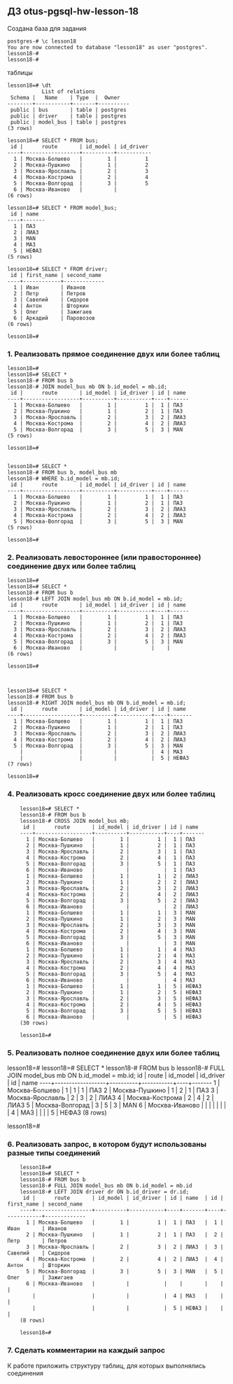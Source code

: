 ## ДЗ otus-pgsql-hw-lesson-18


Создана база для задания

    postgres-# \c lesson18
    You are now connected to database "lesson18" as user "postgres".
    lesson18-#
    lesson18-#

таблицы

    lesson18=# \dt
               List of relations
     Schema |   Name    | Type  |  Owner
    --------+-----------+-------+----------
     public | bus       | table | postgres
     public | driver    | table | postgres
     public | model_bus | table | postgres
    (3 rows)

    lesson18=# SELECT * FROM bus;
     id |      route       | id_model | id_driver
    ----+------------------+----------+-----------
      1 | Москва-Болшево   |        1 |         1
      2 | Москва-Пушкино   |        1 |         2
      3 | Москва-Ярославль |        2 |         3
      4 | Москва-Кострома  |        2 |         4
      5 | Москва-Волгорад  |        3 |         5
      6 | Москва-Иваново   |          |
    (6 rows)
    
    lesson18=# SELECT * FROM model_bus;
     id | name
    ----+-------
      1 | ПАЗ
      2 | ЛИАЗ
      3 | MAN
      4 | МАЗ
      5 | НЕФАЗ
    (5 rows)

    lesson18=# SELECT * FROM driver;
     id | first_name | second_name
    ----+------------+-------------
      1 | Иван       | Иванов
      2 | Петр       | Петров
      3 | Савелий    | Сидоров
      4 | Антон      | Шторкин
      5 | Олег       | Зажигаев
      6 | Аркадий    | Паровозов
    (6 rows)
    
    lesson18=#




### 1. Реализовать прямое соединение двух или более таблиц

    lesson18=#
    lesson18=# SELECT *
    lesson18-# FROM bus b
    lesson18-# JOIN model_bus mb ON b.id_model = mb.id;
     id |      route       | id_model | id_driver | id | name
    ----+------------------+----------+-----------+----+------
      1 | Москва-Болшево   |        1 |         1 |  1 | ПАЗ
      2 | Москва-Пушкино   |        1 |         2 |  1 | ПАЗ
      3 | Москва-Ярославль |        2 |         3 |  2 | ЛИАЗ
      4 | Москва-Кострома  |        2 |         4 |  2 | ЛИАЗ
      5 | Москва-Волгорад  |        3 |         5 |  3 | MAN
    (5 rows)
    
    lesson18=#


    lesson18=# SELECT *
    lesson18-# FROM bus b, model_bus mb
    lesson18-# WHERE b.id_model = mb.id;
     id |      route       | id_model | id_driver | id | name
    ----+------------------+----------+-----------+----+------
      1 | Москва-Болшево   |        1 |         1 |  1 | ПАЗ
      2 | Москва-Пушкино   |        1 |         2 |  1 | ПАЗ
      3 | Москва-Ярославль |        2 |         3 |  2 | ЛИАЗ
      4 | Москва-Кострома  |        2 |         4 |  2 | ЛИАЗ
      5 | Москва-Волгорад  |        3 |         5 |  3 | MAN
    (5 rows)
    
    lesson18=#




### 2. Реализовать левостороннее (или правостороннее) соединение двух или более таблиц

    lesson18=#
    lesson18=# SELECT *
    lesson18-# FROM bus b
    lesson18-# LEFT JOIN model_bus mb ON b.id_model = mb.id;
     id |      route       | id_model | id_driver | id | name
    ----+------------------+----------+-----------+----+------
      1 | Москва-Болшево   |        1 |         1 |  1 | ПАЗ
      2 | Москва-Пушкино   |        1 |         2 |  1 | ПАЗ
      3 | Москва-Ярославль |        2 |         3 |  2 | ЛИАЗ
      4 | Москва-Кострома  |        2 |         4 |  2 | ЛИАЗ
      5 | Москва-Волгорад  |        3 |         5 |  3 | MAN
      6 | Москва-Иваново   |          |           |    |
    (6 rows)
    
    lesson18=#



    lesson18=# SELECT *
    lesson18-# FROM bus b
    lesson18-# RIGHT JOIN model_bus mb ON b.id_model = mb.id;
     id |      route       | id_model | id_driver | id | name
    ----+------------------+----------+-----------+----+-------
      1 | Москва-Болшево   |        1 |         1 |  1 | ПАЗ
      2 | Москва-Пушкино   |        1 |         2 |  1 | ПАЗ
      3 | Москва-Ярославль |        2 |         3 |  2 | ЛИАЗ
      4 | Москва-Кострома  |        2 |         4 |  2 | ЛИАЗ
      5 | Москва-Волгорад  |        3 |         5 |  3 | MAN
        |                  |          |           |  4 | МАЗ
        |                  |          |           |  5 | НЕФАЗ
    (7 rows)
    
    lesson18=#



### 4. Реализовать кросс соединение двух или более таблиц

        lesson18=# SELECT *
        lesson18-# FROM bus b
        lesson18-# CROSS JOIN model_bus mb;
         id |      route       | id_model | id_driver | id | name
        ----+------------------+----------+-----------+----+-------
          1 | Москва-Болшево   |        1 |         1 |  1 | ПАЗ
          2 | Москва-Пушкино   |        1 |         2 |  1 | ПАЗ
          3 | Москва-Ярославль |        2 |         3 |  1 | ПАЗ
          4 | Москва-Кострома  |        2 |         4 |  1 | ПАЗ
          5 | Москва-Волгорад  |        3 |         5 |  1 | ПАЗ
          6 | Москва-Иваново   |          |           |  1 | ПАЗ
          1 | Москва-Болшево   |        1 |         1 |  2 | ЛИАЗ
          2 | Москва-Пушкино   |        1 |         2 |  2 | ЛИАЗ
          3 | Москва-Ярославль |        2 |         3 |  2 | ЛИАЗ
          4 | Москва-Кострома  |        2 |         4 |  2 | ЛИАЗ
          5 | Москва-Волгорад  |        3 |         5 |  2 | ЛИАЗ
          6 | Москва-Иваново   |          |           |  2 | ЛИАЗ
          1 | Москва-Болшево   |        1 |         1 |  3 | MAN
          2 | Москва-Пушкино   |        1 |         2 |  3 | MAN
          3 | Москва-Ярославль |        2 |         3 |  3 | MAN
          4 | Москва-Кострома  |        2 |         4 |  3 | MAN
          5 | Москва-Волгорад  |        3 |         5 |  3 | MAN
          6 | Москва-Иваново   |          |           |  3 | MAN
          1 | Москва-Болшево   |        1 |         1 |  4 | МАЗ
          2 | Москва-Пушкино   |        1 |         2 |  4 | МАЗ
          3 | Москва-Ярославль |        2 |         3 |  4 | МАЗ
          4 | Москва-Кострома  |        2 |         4 |  4 | МАЗ
          5 | Москва-Волгорад  |        3 |         5 |  4 | МАЗ
          6 | Москва-Иваново   |          |           |  4 | МАЗ
          1 | Москва-Болшево   |        1 |         1 |  5 | НЕФАЗ
          2 | Москва-Пушкино   |        1 |         2 |  5 | НЕФАЗ
          3 | Москва-Ярославль |        2 |         3 |  5 | НЕФАЗ
          4 | Москва-Кострома  |        2 |         4 |  5 | НЕФАЗ
          5 | Москва-Волгорад  |        3 |         5 |  5 | НЕФАЗ
          6 | Москва-Иваново   |          |           |  5 | НЕФАЗ
        (30 rows)
        
        lesson18=#



### 5. Реализовать полное соединение двух или более таблиц

lesson18=#
lesson18=# SELECT *
lesson18-# FROM bus b
lesson18-# FULL JOIN model_bus mb ON b.id_model = mb.id;
 id |      route       | id_model | id_driver | id | name
----+------------------+----------+-----------+----+-------
  1 | Москва-Болшево   |        1 |         1 |  1 | ПАЗ
  2 | Москва-Пушкино   |        1 |         2 |  1 | ПАЗ
  3 | Москва-Ярославль |        2 |         3 |  2 | ЛИАЗ
  4 | Москва-Кострома  |        2 |         4 |  2 | ЛИАЗ
  5 | Москва-Волгорад  |        3 |         5 |  3 | MAN
  6 | Москва-Иваново   |          |           |    |
    |                  |          |           |  4 | МАЗ
    |                  |          |           |  5 | НЕФАЗ
(8 rows)

lesson18=#




### 6. Реализовать запрос, в котором будут использованы разные типы соединений


        lesson18=#
        lesson18=# SELECT *
        lesson18-# FROM bus b
        lesson18-# FULL JOIN model_bus mb ON b.id_model = mb.id
        lesson18-# LEFT JOIN driver dr ON b.id_driver = dr.id;
         id |      route       | id_model | id_driver | id | name  | id | first_name | second_name
        ----+------------------+----------+-----------+----+-------+----+------------+-------------
          1 | Москва-Болшево   |        1 |         1 |  1 | ПАЗ   |  1 | Иван       | Иванов
          2 | Москва-Пушкино   |        1 |         2 |  1 | ПАЗ   |  2 | Петр       | Петров
          3 | Москва-Ярославль |        2 |         3 |  2 | ЛИАЗ  |  3 | Савелий    | Сидоров
          4 | Москва-Кострома  |        2 |         4 |  2 | ЛИАЗ  |  4 | Антон      | Шторкин
          5 | Москва-Волгорад  |        3 |         5 |  3 | MAN   |  5 | Олег       | Зажигаев
          6 | Москва-Иваново   |          |           |    |       |    |            |
            |                  |          |           |  4 | МАЗ   |    |            |
            |                  |          |           |  5 | НЕФАЗ |    |            |
        (8 rows)
        
        lesson18=#




### 7. Сделать комментарии на каждый запрос



К работе приложить структуру таблиц, для которых выполнялись соединения
